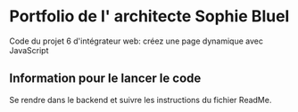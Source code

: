 # Portfolio de l' architecte Sophie Bluel

Code du projet 6 d'intégrateur web: créez une page dynamique avec JavaScript


## Information pour le lancer le code

Se rendre dans le backend et suivre les instructions du fichier ReadMe.

